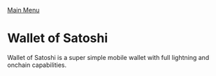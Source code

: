[Main Menu](main.md)

# Wallet of Satoshi

Wallet of Satoshi is a super simple mobile wallet with full lightning and onchain capabilities.  
